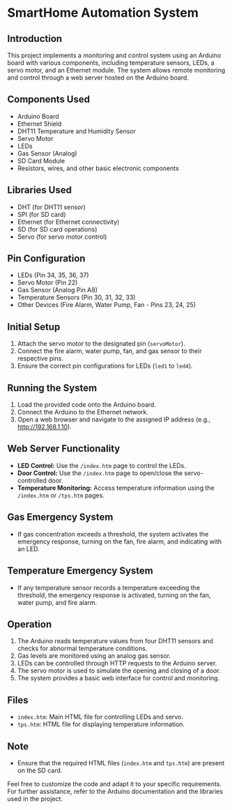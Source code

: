 # SmartHome Automation System

## Introduction

This project implements a monitoring and control system using an Arduino board with various components, including temperature sensors, LEDs, a servo motor, and an Ethernet module. The system allows remote monitoring and control through a web server hosted on the Arduino board.

## Components Used

- Arduino Board
- Ethernet Shield
- DHT11 Temperature and Humidity Sensor
- Servo Motor
- LEDs
- Gas Sensor (Analog)
- SD Card Module
- Resistors, wires, and other basic electronic components

## Libraries Used

- DHT (for DHT11 sensor)
- SPI (for SD card)
- Ethernet (for Ethernet connectivity)
- SD (for SD card operations)
- Servo (for servo motor control)

## Pin Configuration

- LEDs (Pin 34, 35, 36, 37)
- Servo Motor (Pin 22)
- Gas Sensor (Analog Pin A8)
- Temperature Sensors (Pin 30, 31, 32, 33)
- Other Devices (Fire Alarm, Water Pump, Fan - Pins 23, 24, 25)

## Initial Setup

1. Attach the servo motor to the designated pin (`servoMotor`).
2. Connect the fire alarm, water pump, fan, and gas sensor to their respective pins.
3. Ensure the correct pin configurations for LEDs (`led1` to `led4`).

## Running the System

1. Load the provided code onto the Arduino board.
2. Connect the Arduino to the Ethernet network.
3. Open a web browser and navigate to the assigned IP address (e.g., http://192.168.1.10).

## Web Server Functionality

- **LED Control:** Use the `/index.htm` page to control the LEDs.
- **Door Control:** Use the `/index.htm` page to open/close the servo-controlled door.
- **Temperature Monitoring:** Access temperature information using the `/index.htm` or `/tps.htm` pages.

## Gas Emergency System

- If gas concentration exceeds a threshold, the system activates the emergency response, turning on the fan, fire alarm, and indicating with an LED.

## Temperature Emergency System

- If any temperature sensor records a temperature exceeding the threshold, the emergency response is activated, turning on the fan, water pump, and fire alarm.

## Operation

1. The Arduino reads temperature values from four DHT11 sensors and checks for abnormal temperature conditions.
2. Gas levels are monitored using an analog gas sensor.
3. LEDs can be controlled through HTTP requests to the Arduino server.
4. The servo motor is used to simulate the opening and closing of a door.
5. The system provides a basic web interface for control and monitoring.

## Files

- `index.htm`: Main HTML file for controlling LEDs and servo.
- `tps.htm`: HTML file for displaying temperature information.

## Note

- Ensure that the required HTML files (`index.htm` and `tps.htm`) are present on the SD card.

Feel free to customize the code and adapt it to your specific requirements. For further assistance, refer to the Arduino documentation and the libraries used in the project.
